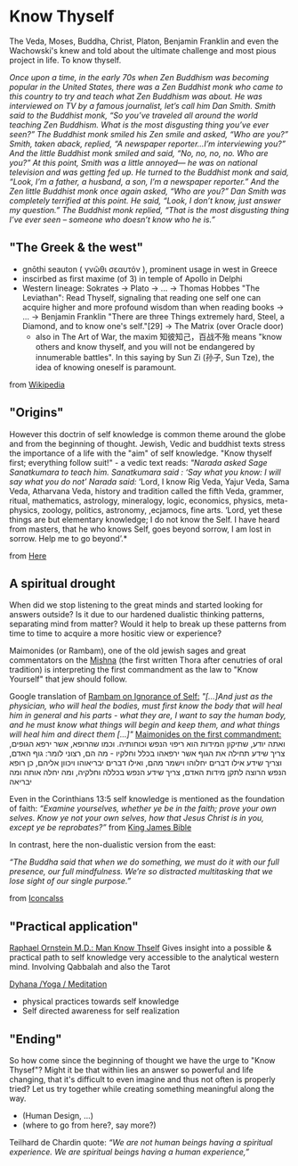 # Know Thyself
The Veda, Moses, Buddha, Christ, Platon, Benjamin Franklin and even the Wachowski's knew and told about the ultimate challenge and most pious project in life. To know thyself.

*Once upon a time, in the early 70s when Zen Buddhism was becoming popular in the United States, there was a Zen Buddhist monk who came to this country to try and teach what Zen Buddhism was about. He was interviewed on TV by a famous journalist, let’s call him Dan Smith. Smith said to the Buddhist monk, “So you’ve traveled all around the world teaching Zen Buddhism. What is the most disgusting thing you’ve ever seen?” The Buddhist monk smiled his Zen smile and asked, “Who are you?” Smith, taken aback, replied, “A newspaper reporter…I’m interviewing you?” And the little Buddhist monk smiled and said, “No, no, no, no. Who are you?” At this point, Smith was a little annoyed— he was on national television and was getting fed up. He turned to the Buddhist monk and said, “Look, I’m a father, a husband, a son, I’m a newspaper reporter.” And the Zen little Buddhist monk once again asked, “Who are you?” Dan Smith was completely terrified at this point. He said, “Look, I don’t know, just answer my question.” The Buddhist monk replied, “That is the most disgusting thing I’ve ever seen – someone who doesn’t know who he is.”*

## "The Greek & the west"
- gnōthi seauton ( γνῶθι σεαυτόν ), prominent usage in west in Greece
- inscirbed as first maxime (of 3) in temple of Apollo in Delphi
- Western lineage: Sokrates -> Plato -> ... -> Thomas Hobbes "The Leviathan": Read Thyself, signaling that reading one self one can acquire higher and more profound wisdom than when reading books ->
... -> Benjamin Franklin "There are three Things extremely hard, Steel, a Diamond, and to know one's self."[29] -> The Matrix (over Oracle door)
  - also in The Art of War, the maxim 知彼知己，百战不殆 means "know others and know thyself, and you will not be endangered by innumerable battles". In this saying by Sun Zi (孙子, Sun Tze), the idea of knowing oneself is paramount.

from [Wikipedia](https://en.wikipedia.org/wiki/Know_thyself) 

## "Origins"

However this doctrin of self knowledge is common theme around the globe and from the beginning of thought. Jewish, Vedic and buddhist texts stress the importance of a life with the "aim" of self knowledge.
"Know thyself first; everything follow suit!" - a vedic text reads:
*"Narada asked Sage Sanatkumara to teach him.
Sanatkumara said : ‘Say what you know: I will say what you do not’
Narada said:* ‘Lord, I know Rig Veda, Yajur Veda, Sama Veda, Atharvana Veda, history and tradition called the fifth Veda, grammer,  ritual, mathematics, astrology, mineralogy, logic, economics, physics, meta-physics, zoology, politics, astronomy, ,ecjamocs, fine arts.    ‘Lord, yet these things are but elementary knowledge; I do not know the Self. I have heard from masters, that he who knows Self, goes beyond sorrow, I am lost in sorrow. Help me to go beyond’.*

from [Here](https://tamilandvedas.com/tag/know-thyself/)

## A spiritual drought

When did we stop listening to the great minds and started looking for answers outside? Is it due to our hardened dualistic thinking patterns, separating mind from matter? Would it help to break up these patterns from time to time to acquire a more hositic view or experience?

Maimonides (or Rambam), one of the old jewish sages and great commentators on the [Mishna](https://en.wikipedia.org/wiki/Mishna) (the first written Thora after cenutries of oral tradition) is interpreting the first commandment as the law to "Know Yourself" that jew should follow.

Google translation of [Rambam on Ignorance of Self:](http://www.mesora.org/KnowThyself.html)
*"[...]And just as the physician, who will heal the bodies, must first know the body that will heal him in general and his parts - what they are, I want to say the human body, and he must know what things will begin and keep them, and what things will heal him and direct them [...]"*
[Maimonides on the first commandment:](https://torah.org/learning/mlife-ch1law1/)
ואתה יודע, שתיקון המידות הוא ריפוי הנפש וכוחותיה. וכמו שהרופא, אשר ירפא הגופים, צריך שידע תחילה את הגוף אשר ירפאהו בכלל וחלקיו - מה הם, רצוני לומר: גוף האדם, וצריך שידע אילו דברים יחלוהו וישמר מהם, ואילו דברים יבריאוהו ויכוון אליהם, כן רופא הנפש הרוצה לתקן מידות האדם, צריך שידע הנפש בכללה וחלקיה, ומה יחלה אותה ומה יבריאה

Even in the Corinthians 13:5 self knowledge is mentioned as the foundation of faith:
*“Examine yourselves, whether ye be in the faith; prove your own selves. Know ye not your own selves, how that Jesus Christ is in you, except ye be reprobates?”*
from [King James Bible](https://www.kingjamesbibleonline.org/2-Corinthians-13-5/)

In contrast, here the non-dualistic version from the east:

*“The Buddha said that when we do something, we must do it with our full presence, our full mindfulness. We’re so distracted multitasking that we lose sight of our single purpose.”*

from [Iconcalss](https://iconoclasses.com/2019/09/20/socrates-and-buddha-know-thyself/)

## "Practical application"

[Raphael Ornstein M.D.: Man Know Thself](https://www.lightparty.com/Spirituality/ManKnowThyself/ManKnowThyself.html)
Gives insight into a possible & practical path to self knowledge very accessible to the analytical western mind. Involving Qabbalah and also the Tarot

[Dyhana /Yoga / Meditation](https://en.wikipedia.org/wiki/Dhy%C4%81na_in_Hinduism)
- physical practices towards self knowledge
- Self directed awareness for self realization

## "Ending"
So how come since the beginning of thought we have the urge to "Know Thysef"? Might it be that within lies an answer so powerful and life changing, that it's difficult to even imagine and thus not often is properly tried? Let us try together while creating something meaningful along the way.
- (Human Design, ...)
- (where to go from here?, say more?)

Teilhard de Chardin quote: 
*“We are not human beings having a spiritual experience. We are spiritual beings having a human experience,”*

